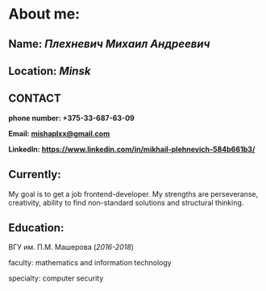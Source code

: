 # About me:
## Name:  _Плехневич Михаил Андреевич_
## Location:   *Minsk*
## CONTACT
**phone number: +375-33-687-63-09**

**Email: mishaplxx@gmail.com**

**LinkedIn: https://www.linkedin.com/in/mikhail-plehnevich-584b661b3/**

## Currently:  
  
My goal is to get a job frontend-developer. My strengths are perseveranse, creativity, ability to find non-standard solutions and structural thinking.

## Education: 

ВГУ им. П.М. Машерова (_2016-2018_) 

 faculty: mathematics and information technology
 
 specialty: computer security
